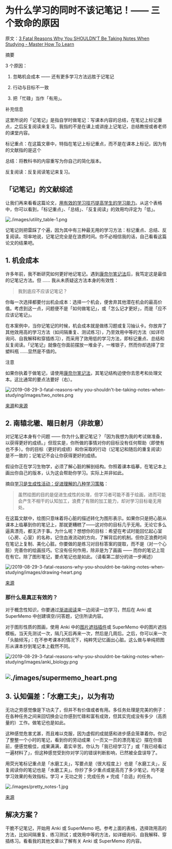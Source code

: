 # 为什么学习的同时不该记笔记！—— 三个致命的原因

原文：[3 Fatal Reasons Why You SHOULDN'T Be Taking Notes When Studying - Master How To Learn](https://www.masterhowtolearn.com/2019-08-29-3-fatal-reasons-why-you-shouldnt-be-taking-notes-when-studying/#supermemo_heartimagessupermemo_heartpng)

摘要

3 个原因：

1. 忽略机会成本 —— 还有更多学习方法远胜于记笔记

2. 行动与目标不一致

3. 把「忙碌」当作「有用」。

补充信息

这里所说的「记笔记」是指自学时做笔记：写课本内容的总结，在笔记上标记重点，之后反复阅读来复习。我指的不是在课上或讲座上记笔记，总结教授或者老师的课堂内容。

标记重点：在这篇文章中，特指在笔记上标记重点，而不是在课本上标记，因为有的文献指的是这个

总结：将教科书的内容重写为你自己的简化版本。

反复阅读：反复阅读笔记来复习。

## 「记笔记」的文献综述

让我们再来看看这篇论文，[用有效的学习技巧提高学生的学习能力](https://journals.sagepub.com/doi/10.1177/1529100612453266)。从这个表格中，你可以看到，「标记重点」、「总结」、「反复阅读」的效用均评定为「低」。

![./images/utility_table-1.png](https://www.masterhowtolearn.com/2019-08-29-3-fatal-reasons-why-you-shouldnt-be-taking-notes-when-studying/images/utility_table-1.png)

记笔记则把雷踩了个遍，因为其中有三种最无用的学习方法：标记重点、总结、反复阅读。坦率地说，记笔记完全是在浪费时间。你不必相信我的话，自己看看这篇论文的结果吧。

## 1. 机会成本

许多年前，我不断研究如何更好地记笔记。遇到[康奈尔笔记法](https://pdf.wondershare.com/mobile-app/cornell-note-taking-system.html)后，我笃定这是最佳的记笔记方法。但 …… 我从未质疑这方法本身的有效性：

> 我到底应不应该记笔记？

你每一次选择都要付出机会成本：选择一个机会，便舍弃其他潜在机会的最高价值。考虑到这一点，问题便不是「如何做笔记」，或「怎么记才更好」，而是「应不应该记笔记」。

在本案例中，当你记笔记的时候，机会成本就是做练习题或复习抽认卡。你放弃了其他效用高的学习方法（如间隔重复、测试练习），乃至效用中等的方法（如详尽询问、自我解释和穿插练习），而采用了效用低的学习方法，即标记重点、总结和反复阅读。「记笔记」就像在你面前摆放一堆金子，一堆银子，然而你却选择了空塑料瓶 ......显然是不值的。

注意

如果你执着于做笔记，请使用[康奈尔笔记法](https://pdf.wondershare.com/mobile-app/cornell-note-taking-system.html)，其笔记结构迫使你去思考和处理文本。这比通常的要点法要好（右）。

![/2019-08-29-3-fatal-reasons-why you-shouldn't-be-taking-notes-when-studying/images/two_notes.png](https://www.masterhowtolearn.com/2019-08-29-3-fatal-reasons-why-you-shouldnt-be-taking-notes-when-studying/images/two_notes.png)

[来源](https://pdf.wondershare.com/mobile-app/cornell-note-taking-system.html)和[来源](https://www.pinterest.com/pin/783626403884345442/)

## 2. 南辕北辙、瞄日射月（非故意）

对记笔记本身有个问题 —— 你为什么要记笔记？「因为我想为我的考试做准备，以获得更好的成绩。」但现实是，你所做的事情对你的目标没有任何帮助（即使有也不多）。你的目标（更好的成绩）和你采取的行动（记笔记和随后的重复阅读）是不一致的；记笔记不会让你获得更好的成绩。

假设你正在学习生物学，必须了解心脏的解剖结构。你照着课本临摹，在笔记本上画出你自己的版本，认为这会帮助你学习。实际上并非如此。

摘自[学习是生成性活动：促进理解的八种学习策略](https://www.amazon.com/Learning-Generative-Activity-Strategies-Understanding/dp/1107069912)：

> 虽然绘图的目的是促进生成性的处理，但学习者可能不善于绘画，进而可能会产生不相干的认知加工，浪费了有限的加工能力，却对学习目标毫无用处。

在这篇文献中，绘图只意味着将心脏的描述转化为图形表示。如果你只是把心脏从课本上临摹到你的笔记上，那就更糟糕了——这对你的目标几乎无用。无论它多么逼真漂亮，都无济于事。为什么呢？想想你的目标：希望在考试时能回忆起心室（心房、心室）的名称，记住血液流动的方向，了解背后的机制。但你正浪费时间在笔记上复制、美化心脏。你要做的是练习对目标答案的提取，而不是（对一个心脏）完善你的绘画技巧。它没有任何作用，除非是为了画画 —— 而你的笔记上现在有它。除了图形笔记，要点笔记也是如此。（请看第二部分的进一步阐述）

![/2019-08-29-3-fatal-reasons-why-you-shouldnt-be-taking-notes-when-studying/images/drawing-heart.png](https://www.masterhowtolearn.com/2019-08-29-3-fatal-reasons-why-you-shouldnt-be-taking-notes-when-studying/images/drawing-heart.png)

[来源](https://www.reddit.com/r/SketchDaily/comments/44q4sj/february_8th_the_human_heart/)

### 那什么是真正有效的？

对于概念性知识，你要通过[渐进阅读](https://www.masterhowtolearn.com/2019-08-06-supermemos-incremental-reading-explained)来一边阅读一边学习，然后在 Anki 或 SuperMemo 中创建填空/问答题，记住所读内容。

对于图形性质的图画，使用 Anki 中的[图片遮挡插件](https://ankiweb.net/shared/info/1374772155)或 SuperMemo 中的图片遮挡模板。当天先测试一次，隔几天后再来一次，然后是几周后。之后，你可以来一次「头脑倾泻」：在不参考课本的情况下，纯粹凭记忆画出心脏。这么做与单纯把图形从课本抄到笔记本上截然不同。

![/2019-08-29-3-fatal-reasons-why-you-shouldnt-be-taking-notes-when-studying/images/anki_biology.png](https://www.masterhowtolearn.com/2019-08-29-3-fatal-reasons-why-you-shouldnt-be-taking-notes-when-studying/images/anki_biology.png)

## ![./images/supermemo_heart.png](https://www.masterhowtolearn.com/2019-08-29-3-fatal-reasons-why-you-shouldnt-be-taking-notes-when-studying/images/supermemo_heart.png)

## 3. 认知偏差：「水磨工夫」，以为有功

无功之劳感觉像是下功夫了，但并不有价值或者有用。多任务处理是完美的例子：在各种任务之间来回切换会让你感到忙碌和富有成效，但其实完成没有多少（高质量的）工作。做笔记也是如此。

这种感觉危害尤甚，而且难以克服，因为虚假的成就感和进步感会笼罩着你。你记了整整一个小时的笔记，看到你的劳动成果（一页又一页的漂亮笔记）摆在你面前，便感觉极佳，成果满满，着实辛苦。你认为「我已经学习了」或「我已经看过一遍材料了」，但这种感觉受到你对学习的错误判断影响，已然被全盘误导了。

用荧光笔标记重点是「水磨工夫」，写要点是（很大程度上）也是「水磨工夫」，反复阅读你的笔记也是「水磨工夫」。你抄了多少重点或是高亮了多少笔记，均不是学习效果的有效指标。学习 ≠ 无功之劳；完成任务 ≠ 完成「合适」的任务。

![./images/pretty_notes-1.jpg](https://www.masterhowtolearn.com/2019-08-29-3-fatal-reasons-why-you-shouldnt-be-taking-notes-when-studying/images/pretty_notes-1.jpg)

[来源](https://aminoapps.com/c/studying-amino/page/blog/my-notes/QdZe_aPhXuebdL8w4pkpKJJWKpLMRl3z2YS1)

## 解决方案？

干脆不记笔记，开始用 Anki 或 SuperMemo 吧。参考上面的表格，选择效用高的方法，比如间隔重复、练习测试；或效用中等的方法，如详细询问、自我解释、穿插练习。看看我的其他文章以了解有关 Anki 或 SuperMemo 的内容。